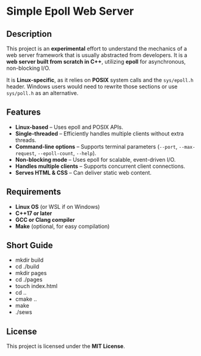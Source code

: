 # Simple Epoll Web Server

## Description

This project is an **experimental** effort to understand the mechanics of a web server framework that is usually abstracted from developers. It is a **web server built from scratch in C++**, utilizing **epoll** for asynchronous, non-blocking I/O.

It is **Linux-specific**, as it relies on **POSIX** system calls and the `sys/epoll.h` header. Windows users would need to rewrite those sections or use `sys/poll.h` as an alternative.

## Features

- **Linux-based** – Uses epoll and POSIX APIs.
- **Single-threaded** – Efficiently handles multiple clients without extra threads.
- **Command-line options** – Supports terminal parameters (`--port`, `--max-request`, `--epoll-count`, `--help`).
- **Non-blocking mode** – Uses epoll for scalable, event-driven I/O.
- **Handles multiple clients** – Supports concurrent client connections.
- **Serves HTML & CSS** – Can deliver static web content.

## Requirements

- **Linux OS** (or WSL if on Windows)
- **C++17 or later**
- **GCC or Clang compiler**
- **Make** (optional, for easy compilation)

## Short Guide

- mkdir build
- cd ./build
- mkdir pages
- cd ./pages
- touch index.html
- cd ..
- cmake ..
- make
- ./sews

## License

This project is licensed under the **MIT License**.
